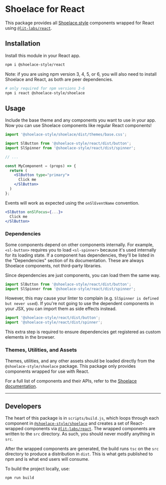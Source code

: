# Shoelace for React

This package provides all [Shoelace.style](https://shoelace.style/) components wrapped for React using [`@lit-labs/react`](https://www.npmjs.com/package/@lit-labs/react).

## Installation

Install this module in your React app.

```bash
npm i @shoelace-style/react
```

Note: if you are using npm version 3, 4, 5, or 6, you will also need to install Shoelace and React, as both are peer dependencies.

```bash
# only required for npm versions 3-6
npm i react @shoelace-style/shoelace
```

## Usage

Include the base theme and any components you want to use in your app. Now you can use Shoelace components like regular React components!

```jsx
import '@shoelace-style/shoelace/dist/themes/base.css';

import SlButton from '@shoelace-style/react/dist/button';
import SlSpinner from '@shoelace-style/react/dist/spinner';

// ...

const MyComponent = (props) => {
  return (
    <SlButton type="primary">
      Click me
    </SlButton>
  )
};
```

Events will work as expected using the `onSlEventName` convention.

```jsx
<SlButton onSlFocus={...}>
  Click me
</SlButton>
```

### Dependencies

Some components depend on other components internally. For example, `<sl-button>` requires you to load `<sl-spinner>` because it's used internally for its loading state. If a component has dependencies, they'll be listed in the "Dependencies" section of its documentation. These are always Shoelace components, not third-party libraries. 

Since dependencies are just components, you can load them the same way.

```jsx
import SlButton from '@shoelace-style/react/dist/button';
import SlSpinner from '@shoelace-style/react/dist/spinner';
```

However, this may cause your linter to complain (e.g. `SlSpinner is defined but never used`). If you're not going to use the dependent components in your JSX, you can import them as side effects instead.

```jsx
import '@shoelace-style/react/dist/button';
import '@shoelace-style/react/dist/spinner';
```

This extra step is required to ensure dependencies get registered as custom elements in the browser.

### Themes, Utilities, and Assets

Themes, utilities, and any other assets should be loaded directly from the `@shoelace-style/shoelace` package. This package only provides components wrapped for use with React.

For a full list of components and their APIs, refer to the [Shoelace documentation](https://shoelace.style/).

---

## Developers

The heart of this package is in `scripts/build.js`, which loops through each component in [`@shoelace-style/shoelace`](https://www.npmjs.com/package/@shoelace-style/shoelace) and creates a set of React-wrapped components via [`@lit-labs/react`](https://www.npmjs.com/package/@lit-labs/react). The wrapped components are written to the `src` directory. As such, you should never modify anything in `src`.

After the wrapped components are generated, the build runs `tsc` on the `src` directory to produce a distribution in `dist`. This is what gets published to npm and is what end users will consume.

To build the project locally, use:

```bash
npm run build
```
